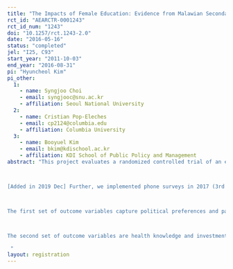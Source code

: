 ```yaml
---
title: "The Impacts of Female Education: Evidence from Malawian Secondary Schools "
rct_id: "AEARCTR-0001243"
rct_id_num: "1243"
doi: "10.1257/rct.1243-2.0"
date: "2016-05-16"
status: "completed"
jel: "I25, C93"
start_year: "2011-10-03"
end_year: "2016-08-31"
pi: "Hyuncheol Kim"
pi_other:
  1:
    - name: Syngjoo Choi
    - email: syngjooc@snu.ac.kr
    - affiliation: Seoul National University
  2:
    - name: Cristian Pop-Eleches
    - email: cp2124@columbia.edu
    - affiliation: Columbia University
  3:
    - name: Booyuel Kim
    - email: bkim@kdischool.ac.kr
    - affiliation: KDI School of Public Policy and Management
abstract: "This project evaluates a randomized controlled trial of an education support program for girls on rationality and preferences. Between October of 2011 and May of 2012 a baseline survey of 7,971 secondary students in school cohorts 9-11 was implemented across 124 classrooms in 33 public secondary schools in Malawi. One intervention arm of the study was targeted towards the 3,997 female students in the sample and randomly provided to a subgroup one-year tuition support and monthly cash stipends. For this study we have selected the 2811 students who were in grade 9 and 10 in 2012 (since those in grade 11 have graduated and are harder to track). This study aims to understand the impact of this education intervention on rationality and preferences in decision making under risk and over time. These outcomes will be measured using experimental methods based on previous work by one of the authors of the study (Choi, Fisman, Gale, and Kariv, AER, 2007; Choi, Kariv, Müller, and Silverman, AER, 2014).

[Added in 2019 Dec] Further, we implemented phone surveys in 2017 (3rd follow-up) and 2019 (4th follow-up). In these surveys, we measure labor market outcomes and post-schooling training, marital status and partner information, sexual relationships, and attitudes toward male circumcision, pregnancy and contraceptive usage (females only). In the 2019 survey, we additionally introduced two types of outcome variables to understand the impacts of secondary school education on 1) political preference and participation, and 2) health knowledge and health investment behaviors.

The first set of outcome variables capture political preferences and participation. We measured preferences at the second follow-up survey including 1) interest in politics, 2) views on various political issues, and 3) views on political systems, democracy, and elections. We also ask questions on participation in politics in the fourth follow-up survey, which was implemented right after the nation-wide protest related to election fraud in mid 2019.

The second set of outcome variables are health knowledge and investment behaviors. We introduce a simple test to measure level of knowledge about malaria. We also provide an opportunity for study participants to pick up a free multi vitamin (which is worth about $10) in designated shops in the city center to measure health investment behavior. 
 "
layout: registration
---
```


